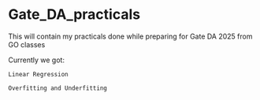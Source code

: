 # Gate_DA_practicals
This will contain my practicals done while preparing for Gate DA 2025 from GO classes

Currently we got:
    
    Linear Regression
    
    Overfitting and Underfitting
